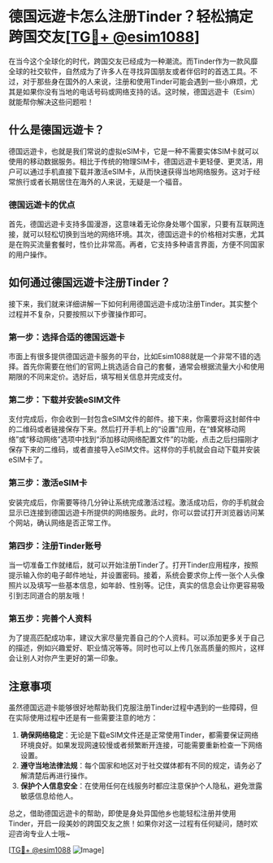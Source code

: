 # 德国远遊卡怎么注册Tinder？轻松搞定跨国交友[[TG💪+ @esim1088](https://t.me/s/esim1088)]

在当今这个全球化的时代，跨国交友已经成为一种潮流。而Tinder作为一款风靡全球的社交软件，自然成为了许多人在寻找异国朋友或者伴侣时的首选工具。不过，对于那些身在国外的人来说，注册和使用Tinder可能会遇到一些小麻烦，尤其是如果你没有当地的电话号码或网络支持的话。这时候，德国远遊卡（Esim）就能帮你解决这些问题啦！

## 什么是德国远遊卡？

德国远遊卡，也就是我们常说的虚拟eSIM卡，它是一种不需要实体SIM卡就可以使用的移动数据服务。相比于传统的物理SIM卡，德国远遊卡更轻便、更灵活，用户可以通过手机直接下载并激活eSIM卡，从而快速获得当地网络服务。这对于经常旅行或者长期居住在海外的人来说，无疑是一个福音。

### 德国远遊卡的优点

首先，德国远遊卡支持多国漫游，这意味着无论你身处哪个国家，只要有互联网连接，就可以轻松切换到当地的网络环境。其次，德国远遊卡的价格相对实惠，尤其是在购买流量套餐时，性价比非常高。再者，它支持多种语言界面，方便不同国家的用户操作。

## 如何通过德国远遊卡注册Tinder？

接下来，我们就来详细讲解一下如何利用德国远遊卡成功注册Tinder。其实整个过程并不复杂，只要按照以下步骤操作即可。

### 第一步：选择合适的德国远遊卡

市面上有很多提供德国远遊卡服务的平台，比如Esim1088就是一个非常不错的选择。首先你需要在他们的官网上挑选适合自己的套餐，通常会根据流量大小和使用期限的不同来定价。选好后，填写相关信息并完成支付。

### 第二步：下载并安装eSIM文件

支付完成后，你会收到一封包含eSIM文件的邮件。接下来，你需要将这封邮件中的二维码或者链接保存下来。然后打开手机上的“设置”应用，在“蜂窝移动网络”或“移动网络”选项中找到“添加移动网络配置文件”的功能，点击之后扫描刚才保存下来的二维码，或者直接导入eSIM文件。这样你的手机就会自动下载并安装eSIM卡了。

### 第三步：激活eSIM卡

安装完成后，你需要等待几分钟让系统完成激活过程。激活成功后，你的手机就会显示已连接到德国远遊卡所提供的网络服务。此时，你可以尝试打开浏览器访问某个网站，确认网络是否正常工作。

### 第四步：注册Tinder账号

当一切准备工作就绪后，就可以开始注册Tinder了。打开Tinder应用程序，按照提示输入你的电子邮件地址，并设置密码。接着，系统会要求你上传一张个人头像照片以及填写一些基本信息，如年龄、性别等。记住，真实的信息会让你更容易吸引到志同道合的朋友哦！

### 第五步：完善个人资料

为了提高匹配成功率，建议大家尽量完善自己的个人资料。可以添加更多关于自己的描述，例如兴趣爱好、职业情况等等。同时也可以上传几张高质量的照片，这样会让别人对你产生更好的第一印象。

## 注意事项

虽然德国远遊卡能够很好地帮助我们克服注册Tinder过程中遇到的一些障碍，但在实际使用过程中还是有一些需要注意的地方：

1. **确保网络稳定**：无论是下载eSIM文件还是正常使用Tinder，都需要保证网络环境良好。如果发现网速较慢或者频繁断开连接，可能需要重新检查一下网络设置。
2. **遵守当地法律法规**：每个国家和地区对于社交媒体都有不同的规定，请务必了解清楚后再进行操作。
3. **保护个人信息安全**：在使用任何在线服务时都应注意保护个人隐私，避免泄露敏感信息给他人。

总之，借助德国远遊卡的帮助，即使是身处异国他乡也能轻松注册并使用Tinder，开启一段美妙的跨国交友之旅！如果你对这一过程有任何疑问，随时欢迎咨询专业人士哦~

[[TG💪+ @esim1088](https://t.me/s/esim1088) ![Image](https://i.postimg.cc/4NQfJmqS/Snipaste-2025-05-13-00-14-12.png)]